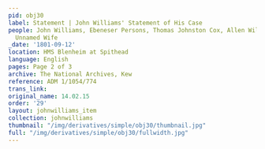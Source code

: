 ```yaml
---
pid: obj30
label: Statement | John Williams' Statement of His Case
people: John Williams, Ebeneser Persons, Thomas Johnston Cox, Allen William Proby,
  Unnamed Wife
_date: '1801-09-12'
location: HMS Blenheim at Spithead
language: English
pages: Page 2 of 3
archive: The National Archives, Kew
reference: ADM 1/1054/774
trans_link:
original_name: 14.02.15
order: '29'
layout: johnwilliams_item
collection: johnwilliams
thumbnail: "/img/derivatives/simple/obj30/thumbnail.jpg"
full: "/img/derivatives/simple/obj30/fullwidth.jpg"
---
```

